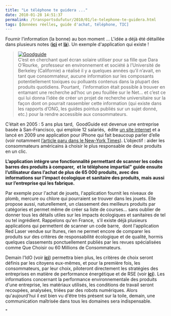 ```yaml
---
title: "Le téléphone te guidera ..."
date: 2010-01-28 14:51:37
permalink: /transportsdufutur/2010/01/le-telephone-te-guidera.html
tags: [données réelles, guide d'achat, téléphone, TIC]
---
```


<p>Fournir l'information (la bonne) au bon moment ... L'idée a déjà été détaillée dans plusieurs notes (<strong><span style="text-decoration: underline"><a href="https://gabrielplassat.github.io/transportsdufutur/2010/01/quand-viendra-lheure-de-la-connaissance-des-emissions-reelles.html" target="_blank">ici</a></span></strong> et <strong><span style="text-decoration: underline"><a href="https://gabrielplassat.github.io/transportsdufutur/2009/12/google-googles-comment-lacte-dachat-pourrait-etre-bouleverse.html" target="_blank">là</a></span></strong>). Un exemple d'application qui existe !</p> <blockquote> <p><a href="https://gabrielplassat.github.io/transportsdufutur/wp-content/uploads/sites/6/old/6a0120a66d2ad4970b0128771fb1a2970c-pi.jpg" rel="lightbox"><img alt="Goodguide" border="0" class="asset asset-image at-xid-6a0120a66d2ad4970b0128771fb1a2970c " src="/wp-content/uploads/sites/6/old/6a0120a66d2ad4970b0128771fb1a2970c-500pi.jpg" title="Goodguide" /></a> <br />C’est en cherchant quel écran solaire utiliser pour sa fille que Dara O’Rourke,  professeur en environnement et société à l’Université de Berkeley (Californie) a réalisé il y a quelques années qu’il n’avait, en tant que consommateur, aucune information sur les composants potentiellement toxiques ou polluants contenus dans la plupart des produits quotidiens. Pourtant,  l’information était possible à trouver en entamant une recherche ad’hoc un peu fouillée sur le Net… et c’est ce qui lui donna l’idée de créer un projet de recherche universitaire sur la façon dont on pourrait rassembler cette information (qui existe dans les rapports d’ONG, les guides pointus publiés sur un sujet donné, etc.) pour la rendre accessible aux consommateurs. </p> <p></p></blockquote>   <!--more-->  <p>C’était en 2005 : 5 ans plus tard,  GoodGuide est devenue une entreprise basée à San-Francisco, qui emploie 12 salariés,  édite <a href="http://www.goodguide.com/" rel="lightbox">un site internet</a> et a lancé en 2009 une application pour iPhone qui fait beaucoup parler d’elle (voir notamment <a href="http://www.nytimes.com/2009/06/15/technology/internet/15guide.html" rel="lightbox">l’article paru dans le New-York Times</a>). L’objectif : aider les consommateurs américains à choisir le plus responsable de deux produits en un clic. </p> <p><strong>L’application intègre une fonctionnalité permettant de scanner les codes barres des produits à comparer,  et le téléphone impartial" guide ensuite l’utilisateur dans l’achat de plus de 65 000 produits, avec des informations sur l’impact écologique et sanitaire des produits, mais aussi sur l’entreprise qui les fabrique.</strong> </p> <p>Par exemple pour l'achat de jouets, l'application fournit les niveaux de plomb, mercure ou chlore qui pourraient se trouver dans les jouets. Elle propose aussi, naturellement, un classement des meilleurs produits par catégories et permet même de créer sa liste de courses... sans oublier de donner tous les détails utiles sur les impacts écologiques et sanitaires de tel ou tel ingrédient. Rappelons qu'en France,  s’il existe déjà plusieurs applications qui permettent de scanner un code barre,  dont l'application Red Laser vendue sur Itunes, rien ne permet encore de comparer les produits sur des critères de responsabilité écologique et de qualité, hormis quelques classements ponctuellement publiés par les revues spécialisées comme Que Choisir ou 60 Millions de Consommateurs.</p> <p>Demain l'IdO (voir <strong><span style=""text-decoration: underline""><a href="https://gabrielplassat.github.io/transportsdufutur/2010/01/linternet-des-objets-quelles-consequences-pour-la-mobilite.html"" target=""_blank"">ici</a></span></strong>) permettra bien plus, les critères de choix seront définis par les citoyens eux-mêmes, et pour la première fois, les consommateurs, par leur choix, piloteront directement les stratégies des entreprises en matière de performance énergétique et de RSE (voir <strong><span style=""text-decoration: underline""><a href="https://gabrielplassat.github.io/transportsdufutur/2010/01/la-responsabilite-sociale-de-lentreprise-et-les-tic.html"" target=""_blank"">ici</a></span></strong>). Les informations concernant la performance environnementale des produits d'une entreprise, les matériaux utilisés, les conditions de travail seront recoupées, analysées, triées par des robots numériques. Alors qu'aujourd'hui il est bien vu d'être très présent sur la toile, demain, une communication maîtrisée dans tous les domaines sera indispensable.</p>"
